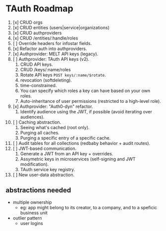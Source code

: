 # TAuth Roadmap

1. [x] CRUD orgs
2. [x] CRUD entities (users|service|organizations)
3. [x] CRUD authproviders
4. [x] CRUD /entities/:handle/roles
5. [ ] Override headers for infostar fields.
6. [x] Refactor auth into authproviders.
7. [x] Authprovider: MELT API keys (legacy).
8. [ ] Authprovider: TAuth API keys (v2).
    1. CRUD API keys.
    2. CRUD /keys/:name/roles
    3. Rotate API keys `POST keys/:name/$rotate`.
    4. revocation (softdeleting).
    5. time-constrained.
    6. You can specify which roles a key can have based on your own roles.
    7. Auto-inheritance of user permissions (restricted to a high-level role).
9. [x] Authprovider: "Auth0-dyn" refactor.
    1. Identify audience using the JWT, if possible (avoid iterating over audiences).
10. [ ] Caching abstraction.
    1. Seeing what's cached (root only).
    2. Purging all caches.
    3. Purging a specific entry of a specific cache.
11. [ ] Audit tables for all collections (redbaby behavior + audit routes).
12. [ ] JWT-based communication.
    1. Generate a JWT from an API key + overrides.
    2. Assymetric keys in microservices (self-signing and JWT modification).
    3. TAuth service key registry.
13. [ ] New user-data abstraction.

## abstractions needed

- multiple ownership
  - eg: app might belong to its creator, to a company, and to a speficic business unit
- outlier pattern
  - user logins
